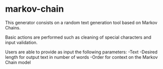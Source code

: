 # markov-chain

This generator consists on a random text generation tool based on Markov Chains.

Basic actions are performed such as cleaning of special characters and input validation.

Users are able to provide as input the following parameters:
    -Text
    -Desired length for output text in number of words
    -Order for context on the Markov Chain model